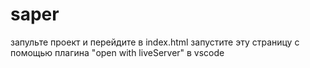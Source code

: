 # saper

запульте проект и перейдите в index.html
запустите эту страницу с помощью плагина "open with liveServer" в vscode
